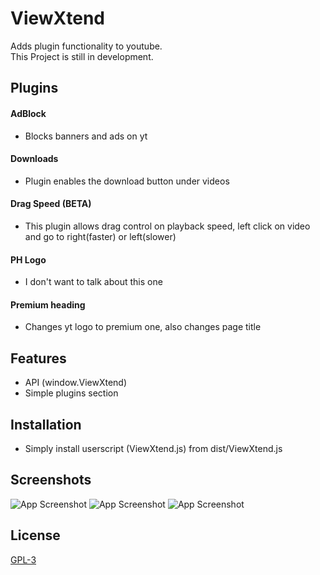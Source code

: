 
# ViewXtend

Adds plugin functionality to youtube.  
This Project is still in development.  

## Plugins

#### AdBlock
- Blocks banners and ads on yt

#### Downloads
- Plugin enables the download button under videos  

#### Drag Speed (BETA)
- This plugin allows drag control on playback speed, left click on video and go to right(faster) or left(slower)  

#### PH Logo
- I don't want to talk about this one  

#### Premium heading
- Changes yt logo to premium one, also changes page title


## Features

- API (window.ViewXtend)  
- Simple plugins section  

## Installation

- Simply install userscript (ViewXtend.js) from dist/ViewXtend.js

## Screenshots

![App Screenshot](https://i.ibb.co/HVBD98n/screenshot-1.png)
![App Screenshot](https://i.ibb.co/THhTkT1/screenshot-2.png)
![App Screenshot](https://i.ibb.co/6HVFWLP/screenshot-3.png)



## License

[GPL-3](https://github.com/FateNotAvailable/ViewXtend/blob/main/LICENSE)

